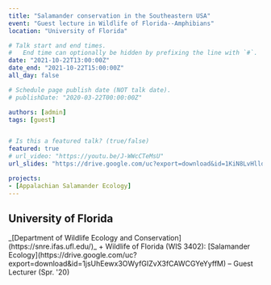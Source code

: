 ```yaml
---
title: "Salamander conservation in the Southeastern USA"
event: "Guest lecture in Wildlife of Florida--Amphibians"
location: "University of Florida"

# Talk start and end times.
#   End time can optionally be hidden by prefixing the line with `#`.
date: "2021-10-22T13:00:00Z"
date_end: "2021-10-22T15:00:00Z"
all_day: false

# Schedule page publish date (NOT talk date).
# publishDate: "2020-03-22T00:00:00Z"

authors: [admin]
tags: [guest]


# Is this a featured talk? (true/false)
featured: true
# url_video: "https://youtu.be/J-WWcCTeMsU"
url_slides: "https://drive.google.com/uc?export=download&id=1KiN8LvHlldKKvAohr6O1tOQD46dUwNfS"

projects:
- [Appalachian Salamander Ecology]
---
```


<h2>University of Florida</h2>
_[Department of Wildlife Ecology and Conservation](https://snre.ifas.ufl.edu/)_
+ Wildlife of Florida (WIS 3402): [Salamander Ecology](https://drive.google.com/uc?export=download&id=1jsUhEewx3OWyfGIZvX3fCAWCGYeYyffM) – Guest Lecturer (Spr. '20)
